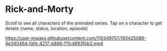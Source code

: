 # Rick-and-Morty

Scroll to see all characters of the animated series. Tap on a character to get details (name, status, location, episode)

https://user-images.githubusercontent.com/110349757/193425086-4e34046d-fafd-4217-b866-f11c4893fbb2.mp4

